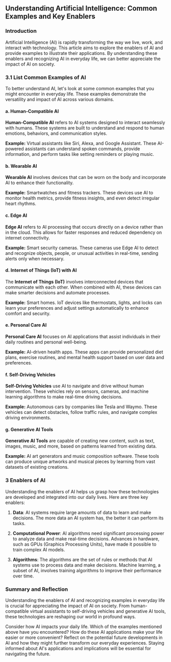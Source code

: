 ## Understanding Artificial Intelligence: Common Examples and Key Enablers

### Introduction

Artificial Intelligence (AI) is rapidly transforming the way we live, work, and interact with technology. This article aims to explore the enablers of AI and provide examples to illustrate their applications. By understanding these enablers and recognizing AI in everyday life, we can better appreciate the impact of AI on society.

### 3.1 List Common Examples of AI

To better understand AI, let's look at some common examples that you might encounter in everyday life. These examples demonstrate the versatility and impact of AI across various domains.

#### a. Human-Compatible AI

**Human-Compatible AI** refers to AI systems designed to interact seamlessly with humans. These systems are built to understand and respond to human emotions, behaviors, and communication styles.

**Example:** Virtual assistants like Siri, Alexa, and Google Assistant. These AI-powered assistants can understand spoken commands, provide information, and perform tasks like setting reminders or playing music.

#### b. Wearable AI

**Wearable AI** involves devices that can be worn on the body and incorporate AI to enhance their functionality.

**Example:** Smartwatches and fitness trackers. These devices use AI to monitor health metrics, provide fitness insights, and even detect irregular heart rhythms.

#### c. Edge AI

**Edge AI** refers to AI processing that occurs directly on a device rather than in the cloud. This allows for faster responses and reduced dependency on internet connectivity.

**Example:** Smart security cameras. These cameras use Edge AI to detect and recognize objects, people, or unusual activities in real-time, sending alerts only when necessary.

#### d. Internet of Things (IoT) with AI

The **Internet of Things (IoT)** involves interconnected devices that communicate with each other. When combined with AI, these devices can make smarter decisions and automate processes.

**Example:** Smart homes. IoT devices like thermostats, lights, and locks can learn your preferences and adjust settings automatically to enhance comfort and security.

#### e. Personal Care AI

**Personal Care AI** focuses on AI applications that assist individuals in their daily routines and personal well-being.

**Example:** AI-driven health apps. These apps can provide personalized diet plans, exercise routines, and mental health support based on user data and preferences.

#### f. Self-Driving Vehicles

**Self-Driving Vehicles** use AI to navigate and drive without human intervention. These vehicles rely on sensors, cameras, and machine learning algorithms to make real-time driving decisions.

**Example:** Autonomous cars by companies like Tesla and Waymo. These vehicles can detect obstacles, follow traffic rules, and navigate complex driving environments.

#### g. Generative AI Tools

**Generative AI Tools** are capable of creating new content, such as text, images, music, and more, based on patterns learned from existing data.

**Example:** AI art generators and music composition software. These tools can produce unique artworks and musical pieces by learning from vast datasets of existing creations.

### 3 Enablers of AI

Understanding the enablers of AI helps us grasp how these technologies are developed and integrated into our daily lives. Here are three key enablers:

1. **Data**: AI systems require large amounts of data to learn and make decisions. The more data an AI system has, the better it can perform its tasks.
   
2. **Computational Power**: AI algorithms need significant processing power to analyze data and make real-time decisions. Advances in hardware, such as GPUs (Graphics Processing Units), have made it possible to train complex AI models.
   
3. **Algorithms**: The algorithms are the set of rules or methods that AI systems use to process data and make decisions. Machine learning, a subset of AI, involves training algorithms to improve their performance over time.

### Summary and Reflection

Understanding the enablers of AI and recognizing examples in everyday life is crucial for appreciating the impact of AI on society. From human-compatible virtual assistants to self-driving vehicles and generative AI tools, these technologies are reshaping our world in profound ways. 

Consider how AI impacts your daily life. Which of the examples mentioned above have you encountered? How do these AI applications make your life easier or more convenient? Reflect on the potential future developments in AI and how they might further transform our everyday experiences. Staying informed about AI's applications and implications will be essential for navigating the future.